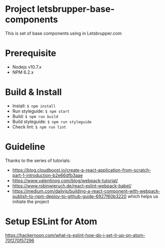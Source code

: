 # Project letsbrupper-base-components
This is set of base components using in Letsbrupper.com

# Prerequisite
- Nodejs v10.7.x
- NPM 6.2.x

# Build & Install
- Install: `$ npm install`
- Run styleguide: `$ npm start`
- Build: `$ npm run build`
- Build styleguide: `$ npm run styleguide`
- Check lint: `$ npm run lint`

# Guideline
Thanks to the series of tutorials:
- https://blog.cloudboost.io/create-a-react-application-from-scratch-part-1-introduction-b2e66dfb3aae
- https://www.valentinog.com/blog/webpack-tutorial/
- https://www.robinwieruch.de/react-eslint-webpack-babel/
- https://medium.com/dailyjs/building-a-react-component-with-webpack-publish-to-npm-deploy-to-github-guide-6927f60b3220
which helps us initiate the project

# Setup ESLint for Atom
https://hackernoon.com/what-is-eslint-how-do-i-set-it-up-on-atom-70f270f57296
